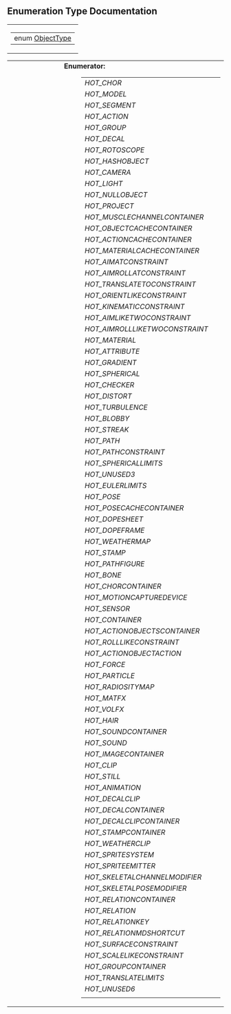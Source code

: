 ## Enumeration Type Documentation

<span id="b74c375731dc50c662d6ce08befe2db0" class="anchor"></span>

<table class="mdTable" data-cellpadding="2" data-cellspacing="0">
<colgroup>
<col style="width: 100%" />
</colgroup>
<tbody>
<tr>
<td class="mdRow"><table data-cellpadding="0" data-cellspacing="0" data-border="0">
<tbody>
<tr>
<td class="md" data-nowrap="" data-valign="top">enum <a href="ObjType_8h.md#b74c375731dc50c662d6ce08befe2db0" class="el">ObjectType</a></td>
</tr>
</tbody>
</table></td>
</tr>
</tbody>
</table>

<table data-cellspacing="5" data-cellpadding="0" data-border="0">
<colgroup>
<col style="width: 50%" />
<col style="width: 50%" />
</colgroup>
<tbody>
<tr>
<td> </td>
<td><dl>
<dt><strong>Enumerator:</strong></dt>
<dd>
<table data-border="0" data-cellspacing="2" data-cellpadding="0">
<tbody>
<tr>
<td data-valign="top"><em><span id="b74c375731dc50c662d6ce08befe2db016d93f66f1cae19405997cf96b65315b" class="anchor"></span>HOT_CHOR</em> </td>
<td></td>
</tr>
<tr>
<td data-valign="top"><em><span id="b74c375731dc50c662d6ce08befe2db023ca032a218ef825ebd0e0710097328f" class="anchor"></span>HOT_MODEL</em> </td>
<td></td>
</tr>
<tr>
<td data-valign="top"><em><span id="b74c375731dc50c662d6ce08befe2db02b868d040901235b2c7fa206e4a01ad2" class="anchor"></span>HOT_SEGMENT</em> </td>
<td></td>
</tr>
<tr>
<td data-valign="top"><em><span id="b74c375731dc50c662d6ce08befe2db09ebab77361a7fc20f6f4f905f7e6c1b4" class="anchor"></span>HOT_ACTION</em> </td>
<td></td>
</tr>
<tr>
<td data-valign="top"><em><span id="b74c375731dc50c662d6ce08befe2db0e8ee46bbf63a21a9914da68dfc7da3da" class="anchor"></span>HOT_GROUP</em> </td>
<td></td>
</tr>
<tr>
<td data-valign="top"><em><span id="b74c375731dc50c662d6ce08befe2db02c850c0a79635bc355a195be29d7d993" class="anchor"></span>HOT_DECAL</em> </td>
<td></td>
</tr>
<tr>
<td data-valign="top"><em><span id="b74c375731dc50c662d6ce08befe2db09160db84fad36767f756655bfcc90fab" class="anchor"></span>HOT_ROTOSCOPE</em> </td>
<td></td>
</tr>
<tr>
<td data-valign="top"><em><span id="b74c375731dc50c662d6ce08befe2db0fc8b28b1f250fa3f1cb814f99d8c5d90" class="anchor"></span>HOT_HASHOBJECT</em> </td>
<td></td>
</tr>
<tr>
<td data-valign="top"><em><span id="b74c375731dc50c662d6ce08befe2db043aaa588c0a2c5078bd0e1fe5defe078" class="anchor"></span>HOT_CAMERA</em> </td>
<td></td>
</tr>
<tr>
<td data-valign="top"><em><span id="b74c375731dc50c662d6ce08befe2db0bf957246d35207aba3ed158ee383526f" class="anchor"></span>HOT_LIGHT</em> </td>
<td></td>
</tr>
<tr>
<td data-valign="top"><em><span id="b74c375731dc50c662d6ce08befe2db091ddb89ae88f2700ca585d870c6f8bc6" class="anchor"></span>HOT_NULLOBJECT</em> </td>
<td></td>
</tr>
<tr>
<td data-valign="top"><em><span id="b74c375731dc50c662d6ce08befe2db0aff390af1e3b31795e9f97f55ff6bd13" class="anchor"></span>HOT_PROJECT</em> </td>
<td></td>
</tr>
<tr>
<td data-valign="top"><em><span id="b74c375731dc50c662d6ce08befe2db0c9434844a2a76f965d965855578cdc67" class="anchor"></span>HOT_MUSCLECHANNELCONTAINER</em> </td>
<td></td>
</tr>
<tr>
<td data-valign="top"><em><span id="b74c375731dc50c662d6ce08befe2db0e06f0d5873cb163d8a15d919f8183039" class="anchor"></span>HOT_OBJECTCACHECONTAINER</em> </td>
<td></td>
</tr>
<tr>
<td data-valign="top"><em><span id="b74c375731dc50c662d6ce08befe2db07cd63a0933de1fef106b7f91edc36daa" class="anchor"></span>HOT_ACTIONCACHECONTAINER</em> </td>
<td></td>
</tr>
<tr>
<td data-valign="top"><em><span id="b74c375731dc50c662d6ce08befe2db0be1db8778f706ced55751cf3e95dbdde" class="anchor"></span>HOT_MATERIALCACHECONTAINER</em> </td>
<td></td>
</tr>
<tr>
<td data-valign="top"><em><span id="b74c375731dc50c662d6ce08befe2db075070f4012001482ca0ce6f97ba32da9" class="anchor"></span>HOT_AIMATCONSTRAINT</em> </td>
<td></td>
</tr>
<tr>
<td data-valign="top"><em><span id="b74c375731dc50c662d6ce08befe2db0e88198bdfcd7918f636bbd2430dbb4e7" class="anchor"></span>HOT_AIMROLLATCONSTRAINT</em> </td>
<td></td>
</tr>
<tr>
<td data-valign="top"><em><span id="b74c375731dc50c662d6ce08befe2db0f39d55c6faf90c859a757ff3d94a1b9c" class="anchor"></span>HOT_TRANSLATETOCONSTRAINT</em> </td>
<td></td>
</tr>
<tr>
<td data-valign="top"><em><span id="b74c375731dc50c662d6ce08befe2db0e39d79a689bedce8ce32bd870c6cf7dc" class="anchor"></span>HOT_ORIENTLIKECONSTRAINT</em> </td>
<td></td>
</tr>
<tr>
<td data-valign="top"><em><span id="b74c375731dc50c662d6ce08befe2db036df14afefe5969538790b847fe5951a" class="anchor"></span>HOT_KINEMATICCONSTRAINT</em> </td>
<td></td>
</tr>
<tr>
<td data-valign="top"><em><span id="b74c375731dc50c662d6ce08befe2db0762129964af71f2ead5f094642d533f2" class="anchor"></span>HOT_AIMLIKETWOCONSTRAINT</em> </td>
<td></td>
</tr>
<tr>
<td data-valign="top"><em><span id="b74c375731dc50c662d6ce08befe2db0bfe417b9dd0a7b88fdc790ec3cec67ec" class="anchor"></span>HOT_AIMROLLLIKETWOCONSTRAINT</em> </td>
<td></td>
</tr>
<tr>
<td data-valign="top"><em><span id="b74c375731dc50c662d6ce08befe2db048bfdf54ccd884e89ab9fc8155276781" class="anchor"></span>HOT_MATERIAL</em> </td>
<td></td>
</tr>
<tr>
<td data-valign="top"><em><span id="b74c375731dc50c662d6ce08befe2db0ce9c9a870e6c4d7296033d6a5cc81ec7" class="anchor"></span>HOT_ATTRIBUTE</em> </td>
<td></td>
</tr>
<tr>
<td data-valign="top"><em><span id="b74c375731dc50c662d6ce08befe2db0d79bc7dcc2b1646488a27651d14d51c7" class="anchor"></span>HOT_GRADIENT</em> </td>
<td></td>
</tr>
<tr>
<td data-valign="top"><em><span id="b74c375731dc50c662d6ce08befe2db03c7b6b11229063d667af3f37a28dd6e8" class="anchor"></span>HOT_SPHERICAL</em> </td>
<td></td>
</tr>
<tr>
<td data-valign="top"><em><span id="b74c375731dc50c662d6ce08befe2db0668d849d8a24b773b4e9f65240a7fc42" class="anchor"></span>HOT_CHECKER</em> </td>
<td></td>
</tr>
<tr>
<td data-valign="top"><em><span id="b74c375731dc50c662d6ce08befe2db0f4425be2fef6975e47dcc4d5f2970f43" class="anchor"></span>HOT_DISTORT</em> </td>
<td></td>
</tr>
<tr>
<td data-valign="top"><em><span id="b74c375731dc50c662d6ce08befe2db0fc3469be6f5b1f1c460ace45851165d0" class="anchor"></span>HOT_TURBULENCE</em> </td>
<td></td>
</tr>
<tr>
<td data-valign="top"><em><span id="b74c375731dc50c662d6ce08befe2db0171698ea26b974d57a13082a786c97f7" class="anchor"></span>HOT_BLOBBY</em> </td>
<td></td>
</tr>
<tr>
<td data-valign="top"><em><span id="b74c375731dc50c662d6ce08befe2db092062f3b17e4c0a07a9de33257356db4" class="anchor"></span>HOT_STREAK</em> </td>
<td></td>
</tr>
<tr>
<td data-valign="top"><em><span id="b74c375731dc50c662d6ce08befe2db0d5ba24f0b388a8a506deb07f1e372dfe" class="anchor"></span>HOT_PATH</em> </td>
<td></td>
</tr>
<tr>
<td data-valign="top"><em><span id="b74c375731dc50c662d6ce08befe2db0137ff38622aacdead4556efea2bb3e16" class="anchor"></span>HOT_PATHCONSTRAINT</em> </td>
<td></td>
</tr>
<tr>
<td data-valign="top"><em><span id="b74c375731dc50c662d6ce08befe2db0b06155a33b9cc0d5579a2ad5ae4ce1e1" class="anchor"></span>HOT_SPHERICALLIMITS</em> </td>
<td></td>
</tr>
<tr>
<td data-valign="top"><em><span id="b74c375731dc50c662d6ce08befe2db0d519fccf8823bac8c01c647ef95eb5bf" class="anchor"></span>HOT_UNUSED3</em> </td>
<td></td>
</tr>
<tr>
<td data-valign="top"><em><span id="b74c375731dc50c662d6ce08befe2db0b9552f2c203076980edb264c48fb91eb" class="anchor"></span>HOT_EULERLIMITS</em> </td>
<td></td>
</tr>
<tr>
<td data-valign="top"><em><span id="b74c375731dc50c662d6ce08befe2db0cff9c7cfa300cddd77f9e6e2bbdd3ea2" class="anchor"></span>HOT_POSE</em> </td>
<td></td>
</tr>
<tr>
<td data-valign="top"><em><span id="b74c375731dc50c662d6ce08befe2db0d2da94b6009f43d61e62214031057c4d" class="anchor"></span>HOT_POSECACHECONTAINER</em> </td>
<td></td>
</tr>
<tr>
<td data-valign="top"><em><span id="b74c375731dc50c662d6ce08befe2db089b176acc71a27544f617878bdbe6859" class="anchor"></span>HOT_DOPESHEET</em> </td>
<td></td>
</tr>
<tr>
<td data-valign="top"><em><span id="b74c375731dc50c662d6ce08befe2db093d5be2f74de293059f08893abecc807" class="anchor"></span>HOT_DOPEFRAME</em> </td>
<td></td>
</tr>
<tr>
<td data-valign="top"><em><span id="b74c375731dc50c662d6ce08befe2db04690b8e730b1bc393147e0e578beee0c" class="anchor"></span>HOT_WEATHERMAP</em> </td>
<td></td>
</tr>
<tr>
<td data-valign="top"><em><span id="b74c375731dc50c662d6ce08befe2db023cf6871cca8fd555b5078f382face7b" class="anchor"></span>HOT_STAMP</em> </td>
<td></td>
</tr>
<tr>
<td data-valign="top"><em><span id="b74c375731dc50c662d6ce08befe2db000e90b7217546978de3b2eeb480c5f57" class="anchor"></span>HOT_PATHFIGURE</em> </td>
<td></td>
</tr>
<tr>
<td data-valign="top"><em><span id="b74c375731dc50c662d6ce08befe2db0a0f67bb33e27ed13206523e48128a752" class="anchor"></span>HOT_BONE</em> </td>
<td></td>
</tr>
<tr>
<td data-valign="top"><em><span id="b74c375731dc50c662d6ce08befe2db0c594ec54f51538aa09ca796b7a811a3e" class="anchor"></span>HOT_CHORCONTAINER</em> </td>
<td></td>
</tr>
<tr>
<td data-valign="top"><em><span id="b74c375731dc50c662d6ce08befe2db0d53606bf29a5a0a28f061d11f508feeb" class="anchor"></span>HOT_MOTIONCAPTUREDEVICE</em> </td>
<td></td>
</tr>
<tr>
<td data-valign="top"><em><span id="b74c375731dc50c662d6ce08befe2db0a49e21af7af440bc4d212a1240279af8" class="anchor"></span>HOT_SENSOR</em> </td>
<td></td>
</tr>
<tr>
<td data-valign="top"><em><span id="b74c375731dc50c662d6ce08befe2db0afb4532e75621ecf10a7ec0efb4c2c17" class="anchor"></span>HOT_CONTAINER</em> </td>
<td></td>
</tr>
<tr>
<td data-valign="top"><em><span id="b74c375731dc50c662d6ce08befe2db0b19771bf98e70ec58bad0357fadf0fe2" class="anchor"></span>HOT_ACTIONOBJECTSCONTAINER</em> </td>
<td></td>
</tr>
<tr>
<td data-valign="top"><em><span id="b74c375731dc50c662d6ce08befe2db026aee0fdbbc54701cb6d03a07646d5b3" class="anchor"></span>HOT_ROLLLIKECONSTRAINT</em> </td>
<td></td>
</tr>
<tr>
<td data-valign="top"><em><span id="b74c375731dc50c662d6ce08befe2db00cdc4a083bcd9547f7ac6fbf212f291f" class="anchor"></span>HOT_ACTIONOBJECTACTION</em> </td>
<td></td>
</tr>
<tr>
<td data-valign="top"><em><span id="b74c375731dc50c662d6ce08befe2db0124282932464f88b8e0c69ad54a613a4" class="anchor"></span>HOT_FORCE</em> </td>
<td></td>
</tr>
<tr>
<td data-valign="top"><em><span id="b74c375731dc50c662d6ce08befe2db0b3c42c61b78f76923a3cd0ed981c9336" class="anchor"></span>HOT_PARTICLE</em> </td>
<td></td>
</tr>
<tr>
<td data-valign="top"><em><span id="b74c375731dc50c662d6ce08befe2db0afcfe421492c1cae9606ecff866244fd" class="anchor"></span>HOT_RADIOSITYMAP</em> </td>
<td></td>
</tr>
<tr>
<td data-valign="top"><em><span id="b74c375731dc50c662d6ce08befe2db0a3b8cb8367597af019fc9f873e38d955" class="anchor"></span>HOT_MATFX</em> </td>
<td></td>
</tr>
<tr>
<td data-valign="top"><em><span id="b74c375731dc50c662d6ce08befe2db0fdadef1288c9d9112ec48a58c37a2eae" class="anchor"></span>HOT_VOLFX</em> </td>
<td></td>
</tr>
<tr>
<td data-valign="top"><em><span id="b74c375731dc50c662d6ce08befe2db0ab0f894498abdbe793a78a0a3b94f2c0" class="anchor"></span>HOT_HAIR</em> </td>
<td></td>
</tr>
<tr>
<td data-valign="top"><em><span id="b74c375731dc50c662d6ce08befe2db0348a00fc25812ea30a351d0e44d2c5cd" class="anchor"></span>HOT_SOUNDCONTAINER</em> </td>
<td></td>
</tr>
<tr>
<td data-valign="top"><em><span id="b74c375731dc50c662d6ce08befe2db0a9e6e8bddf66691741cc581c4b8ca3cc" class="anchor"></span>HOT_SOUND</em> </td>
<td></td>
</tr>
<tr>
<td data-valign="top"><em><span id="b74c375731dc50c662d6ce08befe2db02da7529faf2b2a2eac3d5162f77746cc" class="anchor"></span>HOT_IMAGECONTAINER</em> </td>
<td></td>
</tr>
<tr>
<td data-valign="top"><em><span id="b74c375731dc50c662d6ce08befe2db093ecbccd91299f73c72cba11bf36f7f7" class="anchor"></span>HOT_CLIP</em> </td>
<td></td>
</tr>
<tr>
<td data-valign="top"><em><span id="b74c375731dc50c662d6ce08befe2db0fe277198025c90b480a68883387dd52a" class="anchor"></span>HOT_STILL</em> </td>
<td></td>
</tr>
<tr>
<td data-valign="top"><em><span id="b74c375731dc50c662d6ce08befe2db0062bc88ca432af1f6c607e6409b833ec" class="anchor"></span>HOT_ANIMATION</em> </td>
<td></td>
</tr>
<tr>
<td data-valign="top"><em><span id="b74c375731dc50c662d6ce08befe2db0d5dc70bd7b6f9ccaa9ca0f89a6f2c2f1" class="anchor"></span>HOT_DECALCLIP</em> </td>
<td></td>
</tr>
<tr>
<td data-valign="top"><em><span id="b74c375731dc50c662d6ce08befe2db0f1a009068c00617c7b2c0d494380ef68" class="anchor"></span>HOT_DECALCONTAINER</em> </td>
<td></td>
</tr>
<tr>
<td data-valign="top"><em><span id="b74c375731dc50c662d6ce08befe2db0733a4c84ba22940057d65dd54005ba40" class="anchor"></span>HOT_DECALCLIPCONTAINER</em> </td>
<td></td>
</tr>
<tr>
<td data-valign="top"><em><span id="b74c375731dc50c662d6ce08befe2db0c4798eeac02af7857de18c909044e888" class="anchor"></span>HOT_STAMPCONTAINER</em> </td>
<td></td>
</tr>
<tr>
<td data-valign="top"><em><span id="b74c375731dc50c662d6ce08befe2db013867d25d4623c610a032907380d5dd1" class="anchor"></span>HOT_WEATHERCLIP</em> </td>
<td></td>
</tr>
<tr>
<td data-valign="top"><em><span id="b74c375731dc50c662d6ce08befe2db009a251742ea40f0b518c6eef25985829" class="anchor"></span>HOT_SPRITESYSTEM</em> </td>
<td></td>
</tr>
<tr>
<td data-valign="top"><em><span id="b74c375731dc50c662d6ce08befe2db001a461b463e66694e06f43daa897ecb9" class="anchor"></span>HOT_SPRITEEMITTER</em> </td>
<td></td>
</tr>
<tr>
<td data-valign="top"><em><span id="b74c375731dc50c662d6ce08befe2db01604422cf9048fbab7a3c63a07e91a6a" class="anchor"></span>HOT_SKELETALCHANNELMODIFIER</em> </td>
<td></td>
</tr>
<tr>
<td data-valign="top"><em><span id="b74c375731dc50c662d6ce08befe2db0c536484150c27c8bd8896e25da72d27c" class="anchor"></span>HOT_SKELETALPOSEMODIFIER</em> </td>
<td></td>
</tr>
<tr>
<td data-valign="top"><em><span id="b74c375731dc50c662d6ce08befe2db06830e352e87e8bef70c346a099297d18" class="anchor"></span>HOT_RELATIONCONTAINER</em> </td>
<td></td>
</tr>
<tr>
<td data-valign="top"><em><span id="b74c375731dc50c662d6ce08befe2db0844f331703891c34abe76595e7ed6725" class="anchor"></span>HOT_RELATION</em> </td>
<td></td>
</tr>
<tr>
<td data-valign="top"><em><span id="b74c375731dc50c662d6ce08befe2db08c6c51ddfa27867c1dd3380a8bd08c2b" class="anchor"></span>HOT_RELATIONKEY</em> </td>
<td></td>
</tr>
<tr>
<td data-valign="top"><em><span id="b74c375731dc50c662d6ce08befe2db0bc74638f267ceae6178e4694351a63e1" class="anchor"></span>HOT_RELATIONMDSHORTCUT</em> </td>
<td></td>
</tr>
<tr>
<td data-valign="top"><em><span id="b74c375731dc50c662d6ce08befe2db06d3a613d8463831b0bbab05e3fac8a3d" class="anchor"></span>HOT_SURFACECONSTRAINT</em> </td>
<td></td>
</tr>
<tr>
<td data-valign="top"><em><span id="b74c375731dc50c662d6ce08befe2db097855eec6105d0f6eaf60c2117fcb752" class="anchor"></span>HOT_SCALELIKECONSTRAINT</em> </td>
<td></td>
</tr>
<tr>
<td data-valign="top"><em><span id="b74c375731dc50c662d6ce08befe2db004f5318bf2a6fc5bb51d045e920d97eb" class="anchor"></span>HOT_GROUPCONTAINER</em> </td>
<td></td>
</tr>
<tr>
<td data-valign="top"><em><span id="b74c375731dc50c662d6ce08befe2db07c06c221caaf25e65b07c5f602546461" class="anchor"></span>HOT_TRANSLATELIMITS</em> </td>
<td></td>
</tr>
<tr>
<td data-valign="top"><em><span id="b74c375731dc50c662d6ce08befe2db0515fed605463deda8a463d96930c76a3" class="anchor"></span>HOT_UNUSED6</em> </td>
<td></td>
</tr>
<tr>
<td data-valign="top"><em><sp